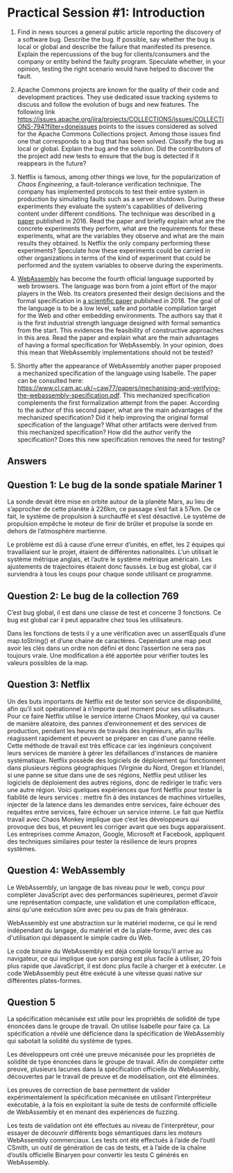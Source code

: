 # Practical Session #1: Introduction

1. Find in news sources a general public article reporting the discovery of a software bug. Describe the bug. If possible, say whether the bug is local or global and describe the failure that manifested its presence. Explain the repercussions of the bug for clients/consumers and the company or entity behind the faulty program. Speculate whether, in your opinion, testing the right scenario would have helped to discover the fault.

2. Apache Commons projects are known for the quality of their code and development practices. They use dedicated issue tracking systems to discuss and follow the evolution of bugs and new features. The following link https://issues.apache.org/jira/projects/COLLECTIONS/issues/COLLECTIONS-794?filter=doneissues points to the issues considered as solved for the Apache Commons Collections project. Among those issues find one that corresponds to a bug that has been solved. Classify the bug as local or global. Explain the bug and the solution. Did the contributors of the project add new tests to ensure that the bug is detected if it reappears in the future?

3. Netflix is famous, among other things we love, for the popularization of *Chaos Engineering*, a fault-tolerance verification technique. The company has implemented protocols to test their entire system in production by simulating faults such as a server shutdown. During these experiments they evaluate the system's capabilities of delivering content under different conditions. The technique was described in [a paper](https://arxiv.org/ftp/arxiv/papers/1702/1702.05843.pdf) published in 2016. Read the paper and briefly explain what are the concrete experiments they perform, what are the requirements for these experiments, what are the variables they observe and what are the main results they obtained. Is Netflix the only company performing these experiments? Speculate how these experiments could be carried in other organizations in terms of the kind of experiment that could be performed and the system variables to observe during the experiments.

4. [WebAssembly](https://webassembly.org/) has become the fourth official language supported by web browsers. The language was born from a joint effort of the major players in the Web. Its creators presented their design decisions and the formal specification in [a scientific paper](https://people.mpi-sws.org/~rossberg/papers/Haas,%20Rossberg,%20Schuff,%20Titzer,%20Gohman,%20Wagner,%20Zakai,%20Bastien,%20Holman%20-%20Bringing%20the%20Web%20up%20to%20Speed%20with%20WebAssembly.pdf) published in 2018. The goal of the language is to be a low level, safe and portable compilation target for the Web and other embedding environments. The authors say that it is the first industrial strength language designed with formal semantics from the start. This evidences the feasibility of constructive approaches in this area. Read the paper and explain what are the main advantages of having a formal specification for WebAssembly. In your opinion, does this mean that WebAssembly implementations should not be tested? 

5.  Shortly after the appearance of WebAssembly another paper proposed a mechanized specification of the language using Isabelle. The paper can be consulted here: https://www.cl.cam.ac.uk/~caw77/papers/mechanising-and-verifying-the-webassembly-specification.pdf. This mechanized specification complements the first formalization attempt from the paper. According to the author of this second paper, what are the main advantages of the mechanized specification? Did it help improving the original formal specification of the language? What other artifacts were derived from this mechanized specification? How did the author verify the specification? Does this new specification removes the need for testing?

## Answers

## Question 1: Le bug de la sonde spatiale Mariner 1

La sonde devait être mise en orbite autour de la planète Mars, au lieu de s’approcher de cette planète à 226km, ce passage s’est fait à 57km.
De ce fait, le système de propulsion à surchauffé et s’est désactivé. Le système de propulsion empêche le moteur de finir de brûler et propulse la sonde en dehors de l’atmosphère martienne.

Le problème est dû à cause d’une erreur d’unités, en effet, les 2 équipes qui travaillaient sur le projet, étaient de différentes nationalités. L’un utilisait le système métrique anglais, et l’autre le système métrique américain. Les ajustements de trajectoires étaient donc faussés.
Le bug est global, car il surviendra à tous les coups pour chaque sonde utilisant ce programme.

## Question 2: Le bug de la collection 769

C’est bug global, il est dans une classe de test et concerne 3 fonctions. Ce bug est global car il peut apparaitre chez tous les utilisateurs.

Dans les fonctions de tests il y a une vérification avec un assertEquals d’une map.toString() et d’une chaine de caractères. Cependant une map peut avoir les clés dans un ordre non défini et donc l’assertion ne sera pas toujours vraie.
Une modification a été apportée pour vérifier toutes les valeurs possibles de la map.

## Question 3: Netflix
Un des buts importants de Netflix est de tester son service de disponibilité, afin qu’il soit opérationnel à n’importe quel moment pour ses utilisateurs. Pour ce faire Netflix utilise le service interne Chaos Monkey, qui va causer de manière aléatoire, des pannes d’environnement et des services de production, pendant les heures de travails des ingénieurs, afin qu’ils réagissent rapidement et peuvent se préparer en cas d'une panne réelle.
Cette méthode de travail est très efficace car les ingénieurs conçoivent leurs services de manière à gérer les défaillances d'instances de manière systématique.
Netflix possède des logiciels de déploiement qui fonctionnent dans plusieurs régions géographiques (Virginie du Nord, Oregon et Irlande), si une panne se situe dans une de ses régions, Netflix peut utiliser les logiciels de déploiement des autres régions, donc de rediriger le trafic vers une autre région.
Voici quelques expériences que font Netflix pour tester la fiabilité de leurs services : mettre fin à des instances de machines virtuelles, injecter de la latence dans les demandes entre services, faire échouer des requêtes entre services, faire échouer un service interne.
Le fait que Netflix travail avec Chaos Monkey implique que c’est les développeurs qui provoque des bus, et peuvent les corriger avant que ses bugs apparaissent. 
Les entreprises comme Amazon, Google, Microsoft et Facebook, appliquent des techniques similaires pour tester la résilience de leurs propres systèmes.

## Question 4: WebAssembly

Le WebAssembly, un langage de bas niveau pour le web, conçu pour compléter JavaScript avec des performances supérieures, permet d’avoir une représentation compacte, une validation et une compilation efficace, ainsi qu'une exécution sûre avec peu ou pas de frais généraux.

WebAssembly est une abstraction sur le matériel moderne, ce qui le rend indépendant du langage, du matériel et de la plate-forme, avec des cas d'utilisation qui dépassent le simple cadre du Web.

Le code binaire du WebAssembly est déjà compilé lorsqu’il arrive au navigateur, ce qui implique que son parsing est plus facile à utiliser, 20 fois plus rapide que JavaScript, il est donc plus facile à charger et à exécuter. Le code WebAssembly peut être exécuté à une vitesse quasi native sur différentes plates-formes. 

## Question 5

La spécification mécanisée est utile pour les propriétés de solidité de type énoncées dans le groupe de travail. On utilise Isabelle pour faire ça.
La spécification a révélé une déficience dans la spécification de WebAssembly qui sabotait la solidité du système de types.

Les développeurs ont créé une preuve mécanisée pour les propriétés de solidité de type énoncées dans le groupe de travail. Afin de compléter cette preuve, plusieurs lacunes dans la spécification officielle du WebAssembly, découvertes par le travail de preuve et de modélisation, ont été éliminées.

Les preuves de correction de base permettent de valider expérimentalement la spécification mécanisée en utilisant l’interpréteur exécutable, à la fois en exploitant la suite de tests de conformité officielle de WebAssembly et en menant des expériences de fuzzing.

Les tests de validation ont été effectués au niveau de l’interpréteur, pour essayer de découvrir différents bogs sémantiques dans les moteurs WebAssembly commerciaux.
Les tests ont été effectués à l’aide de l’outil CSmith, un outil de génération de cas de tests, et à l’aide de la chaîne d’outils officielle Binaryen pour convertir les tests C générés en WebAssembly.



